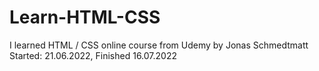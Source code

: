 # Learn-HTML-CSS
I learned HTML / CSS online course from Udemy by Jonas Schmedtmatt
Started: 21.06.2022, Finished 16.07.2022
